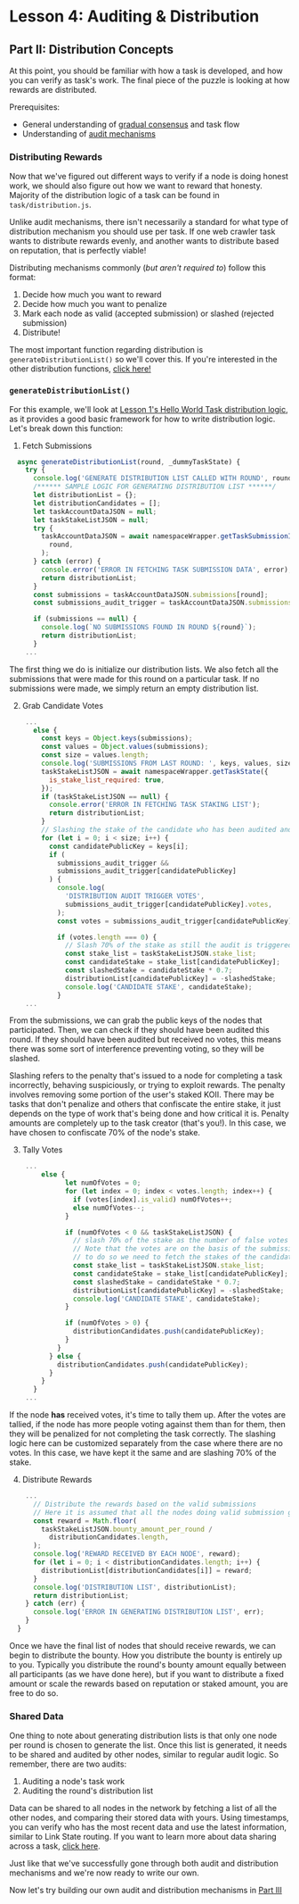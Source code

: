 # Lesson 4: Auditing & Distribution

## Part II: Distribution Concepts

At this point, you should be familiar with how a task is developed, and how you can verify as task's work. The final piece of the puzzle is looking at how rewards are distributed.

Prerequisites:

- General understanding of [gradual consensus](https://docs.koii.network/concepts/what-are-tasks/what-are-tasks/gradual-consensus) and task flow
- Understanding of [audit mechanisms](./README.md)

### Distributing Rewards

Now that we've figured out different ways to verify if a node is doing honest work, we should also figure out how we want to reward that honesty. Majority of the distribution logic of a task can be found in `task/distribution.js`.

Unlike audit mechanisms, there isn't necessarily a standard for what type of distribution mechanism you should use per task. If one web crawler task wants to distribute rewards evenly, and another wants to distribute based on reputation, that is perfectly viable!

Distributing mechanisms commonly (_but aren't required to_) follow this format:

1. Decide how much you want to reward
2. Decide how much you want to penalize
3. Mark each node as valid (accepted submission) or slashed (rejected submission)
4. Distribute!

The most important function regarding distribution is `generateDistributionList()` so we'll cover this. If you're interested in the other distribution functions, [click here!](https://docs.koii.network/develop/write-a-koii-task/task-development-guide/template-structure/distribute-rewards)

### `generateDistributionList()`

For this example, we'll look at [Lesson 1's Hello World Task distribution logic](../Lesson%201/EZ-testing-task/task/distribution.js), as it provides a good basic framework for how to write distribution logic. Let's break down this function:

1. Fetch Submissions

```javascript
  async generateDistributionList(round, _dummyTaskState) {
    try {
      console.log('GENERATE DISTRIBUTION LIST CALLED WITH ROUND', round);
      /****** SAMPLE LOGIC FOR GENERATING DISTRIBUTION LIST ******/
      let distributionList = {};
      let distributionCandidates = [];
      let taskAccountDataJSON = null;
      let taskStakeListJSON = null;
      try {
        taskAccountDataJSON = await namespaceWrapper.getTaskSubmissionInfo(
          round,
        );
      } catch (error) {
        console.error('ERROR IN FETCHING TASK SUBMISSION DATA', error);
        return distributionList;
      }
      const submissions = taskAccountDataJSON.submissions[round];
      const submissions_audit_trigger = taskAccountDataJSON.submissions_audit_trigger[round];

      if (submissions == null) {
        console.log(`NO SUBMISSIONS FOUND IN ROUND ${round}`);
        return distributionList;
      }
    ...
```

The first thing we do is initialize our distribution lists. We also fetch all the submissions that were made for this round on a particular task. If no submissions were made, we simply return an empty distribution list.

2. Grab Candidate Votes

```javascript
    ...
      else {
        const keys = Object.keys(submissions);
        const values = Object.values(submissions);
        const size = values.length;
        console.log('SUBMISSIONS FROM LAST ROUND: ', keys, values, size);
        taskStakeListJSON = await namespaceWrapper.getTaskState({
          is_stake_list_required: true,
        });
        if (taskStakeListJSON == null) {
          console.error('ERROR IN FETCHING TASK STAKING LIST');
          return distributionList;
        }
        // Slashing the stake of the candidate who has been audited and found to be false
        for (let i = 0; i < size; i++) {
          const candidatePublicKey = keys[i];
          if (
            submissions_audit_trigger &&
            submissions_audit_trigger[candidatePublicKey]
          ) {
            console.log(
              'DISTRIBUTION AUDIT TRIGGER VOTES',
              submissions_audit_trigger[candidatePublicKey].votes,
            );
            const votes = submissions_audit_trigger[candidatePublicKey].votes;

            if (votes.length === 0) {
              // Slash 70% of the stake as still the audit is triggered but no votes are casted
              const stake_list = taskStakeListJSON.stake_list;
              const candidateStake = stake_list[candidatePublicKey];
              const slashedStake = candidateStake * 0.7;
              distributionList[candidatePublicKey] = -slashedStake;
              console.log('CANDIDATE STAKE', candidateStake);
            }
    ...
```

From the submissions, we can grab the public keys of the nodes that participated. Then, we can check if they should have been audited this round. If they should have been audited but received no votes, this means there was some sort of interference preventing voting, so they will be slashed.

Slashing refers to the penalty that's issued to a node for completing a task incorrectly, behaving suspiciously, or trying to exploit rewards. The penalty involves removing some portion of the user's staked KOII. There may be tasks that don't penalize and others that confiscate the entire stake, it just depends on the type of work that's being done and how critical it is. Penalty amounts are completely up to the task creator (that's you!). In this case, we have chosen to confiscate 70% of the node's stake.

3. Tally Votes

```javascript
    ...
        else {
              let numOfVotes = 0;
              for (let index = 0; index < votes.length; index++) {
                if (votes[index].is_valid) numOfVotes++;
                else numOfVotes--;
              }

              if (numOfVotes < 0 && taskStakeListJSON) {
                // slash 70% of the stake as the number of false votes are more than the number of true votes
                // Note that the votes are on the basis of the submission value
                // to do so we need to fetch the stakes of the candidate from the task state
                const stake_list = taskStakeListJSON.stake_list;
                const candidateStake = stake_list[candidatePublicKey];
                const slashedStake = candidateStake * 0.7;
                distributionList[candidatePublicKey] = -slashedStake;
                console.log('CANDIDATE STAKE', candidateStake);
              }

              if (numOfVotes > 0) {
                distributionCandidates.push(candidatePublicKey);
              }
            }
          } else {
            distributionCandidates.push(candidatePublicKey);
          }
        }
      }
    ...
```

If the node **has** received votes, it's time to tally them up. After the votes are tallied, if the node has more people voting against them than for them, then they will be penalized for not completing the task correctly. The slashing logic here can be customized separately from the case where there are no votes. In this case, we have kept it the same and are slashing 70% of the stake.

4. Distribute Rewards

```javascript
    ...
      // Distribute the rewards based on the valid submissions
      // Here it is assumed that all the nodes doing valid submission gets the same reward
      const reward = Math.floor(
        taskStakeListJSON.bounty_amount_per_round /
          distributionCandidates.length,
      );
      console.log('REWARD RECEIVED BY EACH NODE', reward);
      for (let i = 0; i < distributionCandidates.length; i++) {
        distributionList[distributionCandidates[i]] = reward;
      }
      console.log('DISTRIBUTION LIST', distributionList);
      return distributionList;
    } catch (err) {
      console.log('ERROR IN GENERATING DISTRIBUTION LIST', err);
    }
  }
```

Once we have the final list of nodes that should receive rewards, we can begin to distribute the bounty. How you distribute the bounty is entirely up to you. Typically you distribute the round's bounty amount equally between all participants (as we have done here), but if you want to distribute a fixed amount or scale the rewards based on reputation or staked amount, you are free to do so.

### Shared Data

One thing to note about generating distribution lists is that only one node per round is chosen to generate the list. Once this list is generated, it needs to be shared and audited by other nodes, similar to regular audit logic. So remember, there are two audits:

1. Auditing a node's task work
2. Auditing the round's distribution list

Data can be shared to all nodes in the network by fetching a list of all the other nodes, and comparing their stored data with yours. Using timestamps, you can verify who has the most recent data and use the latest information, similar to Link State routing. If you want to learn more about data sharing across a task, [click here](https://docs.koii.network/develop/linktree/data-sharing).

Just like that we've successfully gone through both audit and distribution mechanisms and we're now ready to write our own.

Now let's try building our own audit and distribution mechanisms in [Part III](./PartIII.md)
